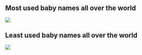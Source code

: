 ## Most used baby names all over the world 
![](most_used_baby_names.png)
## Least used baby names  all over the world 
![](least_used_names.png)

